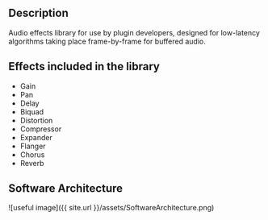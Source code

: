 
## Description

Audio effects library for use by plugin developers, designed for low-latency algorithms taking place frame-by-frame for buffered audio.


## Effects included in the library

- Gain
- Pan
- Delay
- Biquad
- Distortion
- Compressor
- Expander
- Flanger
- Chorus
- Reverb


## Software Architecture

![useful image]({{ site.url }}/assets/SoftwareArchitecture.png)



<!-- For more details see [GitHub Flavored Markdown](https://guides.github.com/features/mastering-markdown/). -->
